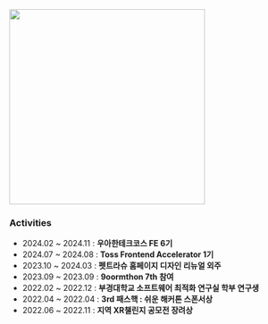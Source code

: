 <a href="https://github.com/devxb/gitanimals">
  <img src="https://render.gitanimals.org/farms/pp449" width="350"/>
</a>

### Activities
- 2024.02 ~ 2024.11 : **우아한테크코스 FE 6기**
- 2024.07 ~ 2024.08 : **Toss Frontend Accelerator 1기**
- 2023.10 ~ 2024.03 : **펫트라슈 홈페이지 디자인 리뉴얼 외주**
- 2023.09 ~ 2023.09 : **9oormthon 7th 참여**
- 2022.02 ~ 2022.12 : **부경대학교 소프트웨어 최적화 연구실 학부 연구생**
- 2022.04 ~ 2022.04 : **3rd 패스핵 : 쉬운 해커톤 스폰서상**
- 2022.06 ~ 2022.11 : **지역 XR챌린지 공모전 장려상**
